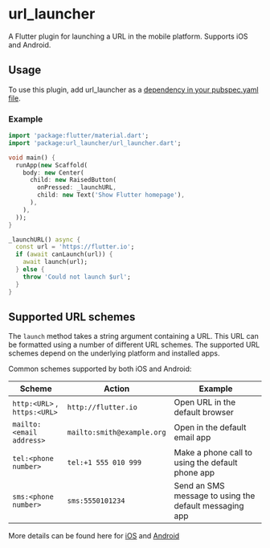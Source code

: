 # url_launcher

A Flutter plugin for launching a URL in the mobile platform. Supports iOS and Android.

## Usage
To use this plugin, add url_launcher as a [dependency in your pubspec.yaml file](https://flutter.io/platform-plugins/).

### Example

``` dart
import 'package:flutter/material.dart';
import 'package:url_launcher/url_launcher.dart';

void main() {
  runApp(new Scaffold(
    body: new Center(
      child: new RaisedButton(
        onPressed: _launchURL,
        child: new Text('Show Flutter homepage'),
      ),
    ),
  ));
}

_launchURL() async {
  const url = 'https://flutter.io';
  if (await canLaunch(url)) {
    await launch(url);
  } else {
    throw 'Could not launch $url';
  }
}

```

## Supported URL schemes

The `launch` method takes a string argument containing a URL. This URL
can be formatted using a number of different URL schemes. The supported
URL schemes depend on the underlying platform and installed apps.

Common schemes supported by both iOS and Android:

| Scheme | Action | Example |
|---|---|---|
| `http:<URL>` , `https:<URL>` | `http://flutter.io` | Open URL in the default browser |
| `mailto:<email address>` | `mailto:smith@example.org` | Open <email address> in the default email app |
| `tel:<phone number>` | `tel:+1 555 010 999` | Make a phone call to <phone number> using the default phone app |
| `sms:<phone number>` | `sms:5550101234` | Send an SMS message to <phone number> using the default messaging app |

More details can be found here for [iOS](https://developer.apple.com/library/content/featuredarticles/iPhoneURLScheme_Reference/Introduction/Introduction.html) and [Android](https://developer.android.com/guide/components/intents-common.html)

